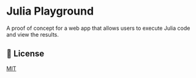 # Julia Playground

A proof of concept for a web app that allows users to execute Julia code and view the results.

## 📑 License
[MIT](http://opensource.org/licenses/MIT)
